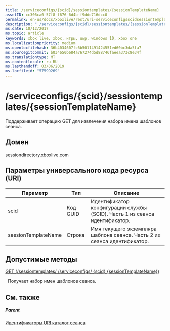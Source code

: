 ```yaml
---
title: /serviceconfigs/{scid}/sessiontemplates/{sessionTemplateName}
assetID: cc306ca0-57f8-f676-6d4b-f9ddd716dcc0
permalink: en-us/docs/xboxlive/rest/uri-serviceconfigsscidsessiontemplatessessiontemplatename.html
description: " /serviceconfigs/{scid}/sessiontemplates/{sessionTemplateName}"
ms.date: 10/12/2017
ms.topic: article
keywords: xbox live, xbox, игры, uwp, windows 10, xbox one
ms.localizationpriority: medium
ms.openlocfilehash: 36b4034607fc6b5011491424551ed60bc3da5fa7
ms.sourcegitcommit: b034650b684a767274d5d88746faeea373c8e34f
ms.translationtype: MT
ms.contentlocale: ru-RU
ms.lasthandoff: 03/06/2019
ms.locfileid: "57599269"
---
```

# <a name="serviceconfigsscidsessiontemplatessessiontemplatename"></a>/serviceconfigs/{scid}/sessiontemplates/{sessionTemplateName}
Поддерживает операцию GET для извлечения набора имена шаблонов сеанса. 
<a id="ID4EO"></a>

 
## <a name="domain"></a>Домен
sessiondirectory.xboxlive.com  
<a id="ID4ET"></a>

 
## <a name="uri-parameters"></a>Параметры универсального кода ресурса (URI)
 
| Параметр| Тип| Описание| 
| --- | --- | --- | 
| scid| Код GUID| Идентификатор конфигурации службы (SCID). Часть 1 из сеанса идентификатор.| 
| sessionTemplateName| Строка| Имя текущего экземпляра шаблона сеанса. Часть 2 из сеанса идентификатор. | 
  
<a id="ID4EYB"></a>

 
## <a name="valid-methods"></a>Допустимые методы

[GET (/sessiontemplates/ /serviceconfigs/ {scid} {sessionTemplateName})](uri-serviceconfigsscidsessiontemplatessessiontemplatenameget.md)

&nbsp;&nbsp;Получает набор имен шаблонов сеанса.
 
<a id="ID4ECC"></a>

 
## <a name="see-also"></a>См. также
 
<a id="ID4EEC"></a>

 
##### <a name="parent"></a>Parent 

[Идентификаторы URI каталог сеанса](atoc-reference-sessiondirectory.md)

   